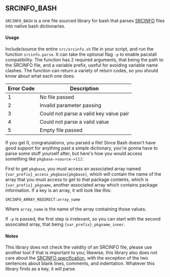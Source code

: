 ## SRCINFO_BASH

`SRCINFO_BASH` is a one file sourced library for bash that parses [SRCINFO](https://wiki.archlinux.org/title/.SRCINFO) files into native bash dictionaries.

#### Usage
Include/source the entire `src/srcinfo.sh` file in your script, and run the function `srcinfo.parse`. It can take the optional flag `-p` to enable pacstall compatibility. The function has 2 required arguments, that being the path to the SRCINFO file, and a variable prefix, useful for avoiding variable name clashes. The function can return a variety of return codes, so you should know about what each one does:

| Error Code | Description                            |
|------------|----------------------------------------|
| 1          | No file passed                         |
| 2          | Invalid parameter passing              |
| 3          | Could not parse a valid key value pair |
| 4          | Could not parse a valid value          |
| 5          | Empty file passed                      |

If you get 0, congratulations, you parsed a file! Since Bash doesn't have good support for anything past a simple dictionary, you're gonna have to parse some stuff yourself after, but here's how you would access something like `pkgbase->source->[1]`:

First to get `pkgbase`, you must access an associated array named `{var_prefix}_access_pkgbase[pkgbase]`, which will contain the name of the array that you must access to get to that package contents, which is `{var_prefix}_pkgname`, another associated array which contains package information. If a key is an array, it will look like this:
```
SRCINFO_ARRAY_REDIRECT:array_name
```

Where `array_name` is the name of the array containing those values.

If `-p` is passed, the first step is irrelevant, so you can start with the second associated array, that being `{var_prefix}_pkgname_inner`.

#### Notes
This library does not check the validity of an SRCINFO file, please use another tool if that is important to you; likewise, this library also does not care about the [SRCINFO specification](https://wiki.archlinux.org/title/.SRCINFO#Specification), with the exception of the two sentences about blank lines, comments, and indentation. Whatever this library finds as a key, it will parse.
